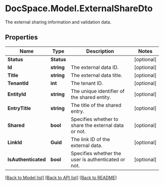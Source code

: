 # DocSpace.Model.ExternalShareDto
The external sharing information and validation data.

## Properties

Name | Type | Description | Notes
------------ | ------------- | ------------- | -------------
**Status** | **Status** |  | [optional] 
**Id** | **string** | The external data ID. | [optional] 
**Title** | **string** | The external data title. | [optional] 
**TenantId** | **int** | The tenant ID. | [optional] 
**EntityId** | **string** | The unique identifier of the shared entity. | [optional] 
**EntryTitle** | **string** | The title of the shared entry. | [optional] 
**Shared** | **bool** | Specifies whether to share the external data or not. | [optional] 
**LinkId** | **Guid** | The link ID of the external data. | [optional] 
**IsAuthenticated** | **bool** | Specifies whether the user is authenticated or not. | [optional] 

[[Back to Model list]](../README.md#documentation-for-models) [[Back to API list]](../README.md#documentation-for-api-endpoints) [[Back to README]](../README.md)

